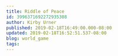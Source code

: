 ```yaml
---
title: Riddle of Peace
id: 3996371692272935308
author: Kirby Urner
published: 2019-02-18T16:49:00.000-08:00
updated: 2019-02-18T16:52:51.537-08:00
blog: world_game
tags: 
---
```


